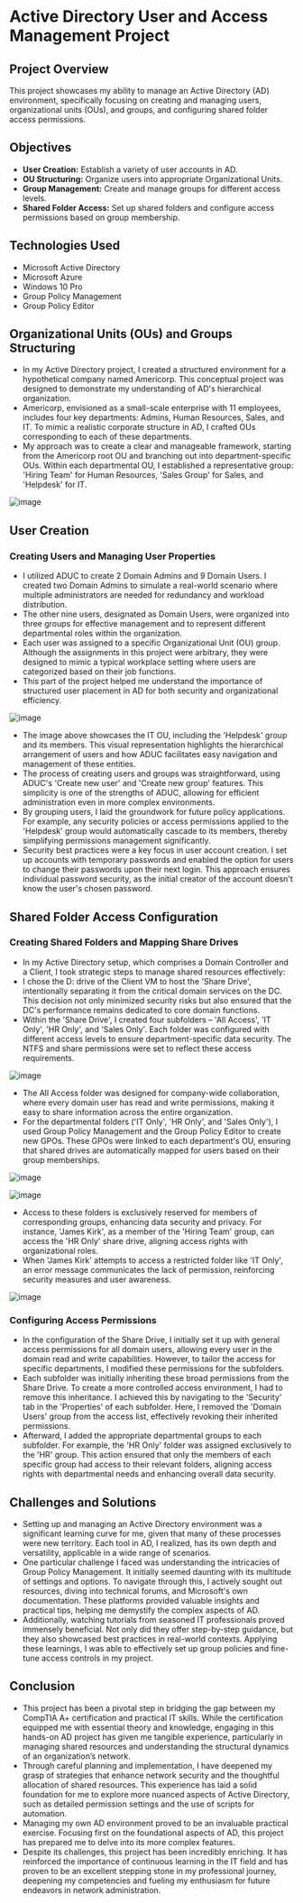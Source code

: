 # Active Directory User and Access Management Project

## Project Overview
This project showcases my ability to manage an Active Directory (AD) environment, specifically focusing on creating and managing users, organizational units (OUs), and groups, and configuring shared folder access permissions.

## Objectives
- **User Creation:** Establish a variety of user accounts in AD.
- **OU Structuring:** Organize users into appropriate Organizational Units.
- **Group Management:** Create and manage groups for different access levels.
- **Shared Folder Access:** Set up shared folders and configure access permissions based on group membership.

## Technologies Used
- Microsoft Active Directory
- Microsoft Azure
- Windows 10 Pro
- Group Policy Management
- Group Policy Editor

## Organizational Units (OUs) and Groups Structuring
- In my Active Directory project, I created a structured environment for a hypothetical company named Americorp. This conceptual project was designed to demonstrate my understanding of AD's hierarchical organization.
- Americorp, envisioned as a small-scale enterprise with 11 employees, includes four key departments: Admins, Human Resources, Sales, and IT. To mimic a realistic corporate structure in AD, I crafted OUs corresponding to each of these departments.
- My approach was to create a clear and manageable framework, starting from the Americorp root OU and branching out into department-specific OUs. Within each departmental OU, I established a representative group: 'Hiring Team' for Human Resources, 'Sales Group' for Sales, and 'Helpdesk' for IT.

![image](https://github.com/teher0094/Active-Directory-/assets/153027290/9e3d0f12-1f26-40ea-955f-9ed1672bc478)

## User Creation

### Creating Users and Managing User Properties  
- I utilized ADUC to create 2 Domain Admins and 9 Domain Users. I created two Domain Admins to simulate a real-world scenario where multiple administrators are needed for redundancy and workload distribution.
- The other nine users, designated as Domain Users, were organized into three groups for effective management and to represent different departmental roles within the organization.
- Each user was assigned to a specific Organizational Unit (OU) group. Although the assignments in this project were arbitrary, they were designed to mimic a typical workplace setting where users are categorized based on their job functions.
- This part of the project helped me understand the importance of structured user placement in AD for both security and organizational efficiency.

![image](https://github.com/teher0094/Active-Directory-/assets/153027290/4dd2f0b6-c80d-4bba-a94a-1b467ebc12f1)

- The image above showcases the IT OU, including the 'Helpdesk' group and its members. This visual representation highlights the hierarchical arrangement of users and how ADUC facilitates easy navigation and management of these entities.
- The process of creating users and groups was straightforward, using ADUC's 'Create new user' and 'Create new group' features. This simplicity is one of the strengths of ADUC, allowing for efficient administration even in more complex environments.
- By grouping users, I laid the groundwork for future policy applications. For example, any security policies or access permissions applied to the 'Helpdesk' group would automatically cascade to its members, thereby simplifying permissions management significantly.
- Security best practices were a key focus in user account creation. I set up accounts with temporary passwords and enabled the option for users to change their passwords upon their next login. This approach ensures individual password security, as the initial creator of the account doesn't know the user's chosen password.

## Shared Folder Access Configuration

### Creating Shared Folders and Mapping Share Drives
- In my Active Directory setup, which comprises a Domain Controller and a Client, I took strategic steps to manage shared resources effectively:
- I chose the D: drive of the Client VM to host the 'Share Drive', intentionally separating it from the critical domain services on the DC. This decision not only minimized security risks but also ensured that the DC's performance remains dedicated to core domain functions.
- Within the 'Share Drive', I created four subfolders – 'All Access', 'IT Only', 'HR Only', and 'Sales Only'. Each folder was configured with different access levels to ensure department-specific data security. The NTFS and share permissions were set to reflect these access requirements.

 ![image](https://github.com/teher0094/Active-Directory-/assets/153027290/f29a2222-3059-4768-aefe-0160d4c5e102)


- The All Access folder was designed for company-wide collaboration, where every domain user has read and write permissions, making it easy to share information across the entire organization.
- For the departmental folders ('IT Only', 'HR Only', and 'Sales Only'), I used Group Policy Management and the Group Policy Editor to create new GPOs. These GPOs were linked to each department's OU, ensuring that shared drives are automatically mapped for users based on their group memberships.

![image](https://github.com/teher0094/Active-Directory-/assets/153027290/44051984-2044-416b-8d28-9e621fcde443)


![image](https://github.com/teher0094/Active-Directory-/assets/153027290/7d3e5f43-d272-4f9c-85f1-45ebde97e77d)

- Access to these folders is exclusively reserved for members of corresponding groups, enhancing data security and privacy. For instance, 'James Kirk', as a member of the 'Hiring Team' group, can access the 'HR Only' share drive, aligning access rights with organizational roles.
- When 'James Kirk' attempts to access a restricted folder like 'IT Only', an error message communicates the lack of permission, reinforcing security measures and user awareness.

![image](https://github.com/teher0094/Active-Directory-/assets/153027290/16b1c113-8759-4adb-85be-dc7ca6f82fd5)


### Configuring Access Permissions
- In the configuration of the Share Drive, I initially set it up with general access permissions for all domain users, allowing every user in the domain read and write capabilities. However, to tailor the access for specific departments, I modified these permissions for the subfolders.
- Each subfolder was initially inheriting these broad permissions from the Share Drive. To create a more controlled access environment, I had to remove this inheritance. I achieved this by navigating to the 'Security' tab in the 'Properties' of each subfolder. Here, I removed the 'Domain Users' group from the access list, effectively revoking their inherited permissions.
- Afterward, I added the appropriate departmental groups to each subfolder. For example, the 'HR Only' folder was assigned exclusively to the 'HR' group. This action ensured that only the members of each specific group had access to their relevant folders, aligning access rights with departmental needs and enhancing overall data security.

## Challenges and Solutions
- Setting up and managing an Active Directory environment was a significant learning curve for me, given that many of these processes were new territory. Each tool in AD, I realized, has its own depth and versatility, applicable in a wide range of scenarios.
- One particular challenge I faced was understanding the intricacies of Group Policy Management. It initially seemed daunting with its multitude of settings and options. To navigate through this, I actively sought out resources, diving into technical forums, and Microsoft's own documentation. These platforms provided valuable insights and practical tips, helping me demystify the complex aspects of AD.
- Additionally, watching tutorials from seasoned IT professionals proved immensely beneficial. Not only did they offer step-by-step guidance, but they also showcased best practices in real-world contexts. Applying these learnings, I was able to effectively set up group policies and fine-tune access controls in my project.

## Conclusion
- This project has been a pivotal step in bridging the gap between my CompTIA A+ certification and practical IT skills. While the certification equipped me with essential theory and knowledge, engaging in this hands-on AD project has given me tangible experience, particularly in managing shared resources and understanding the structural dynamics of an organization’s network.
- Through careful planning and implementation, I have deepened my grasp of strategies that enhance network security and the thoughtful allocation of shared resources. This experience has laid a solid foundation for me to explore more nuanced aspects of Active Directory, such as detailed permission settings and the use of scripts for automation.
- Managing my own AD environment proved to be an invaluable practical exercise. Focusing first on the foundational aspects of AD, this project has prepared me to delve into its more complex features.
- Despite its challenges, this project has been incredibly enriching. It has reinforced the importance of continuous learning in the IT field and has proven to be an excellent stepping stone in my professional journey, deepening my competencies and fueling my enthusiasm for future endeavors in network administration.

